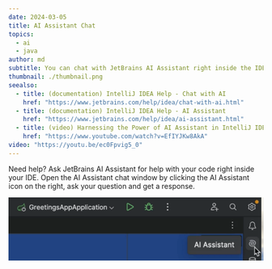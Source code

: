```yaml
---
date: 2024-03-05
title: AI Assistant Chat
topics:
  - ai
  - java
author: md
subtitle: You can chat with JetBrains AI Assistant right inside the IDE.
thumbnail: ./thumbnail.png
seealso:
  - title: (documentation) IntelliJ IDEA Help - Chat with AI
    href: "https://www.jetbrains.com/help/idea/chat-with-ai.html"
  - title: (documentation) IntelliJ IDEA Help - AI Assistant
    href: "https://www.jetbrains.com/help/idea/ai-assistant.html"
  - title: (video) Harnessing the Power of AI Assistant in IntelliJ IDEA
    href: "https://www.youtube.com/watch?v=EfIYJKw8AkA"
video: "https://youtu.be/ec0Fpvig5_0"
---
```


Need help? Ask JetBrains AI Assistant for help with your code right inside your IDE. Open the AI Assistant chat window by clicking the AI Assistant icon on the right, ask your question and get a response.

![AI Assistant icon](ai-assistant-icon.png)
